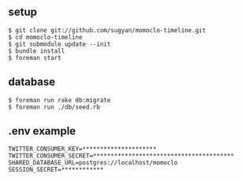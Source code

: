 ## setup ##

    $ git clone git://github.com/sugyan/momoclo-timeline.git
    $ cd momoclo-timeline
    $ git submodule update --init
    $ bundle install
    $ foreman start


## database ##

    $ foreman run rake db:migrate
    $ foreman run ./db/seed.rb


## .env example ##

    TWITTER_CONSUMER_KEY=*********************
    TWITTER_CONSUMER_SECRET=****************************************
    SHARED_DATABASE_URL=postgres://localhost/momoclo
    SESSION_SECRET=************

